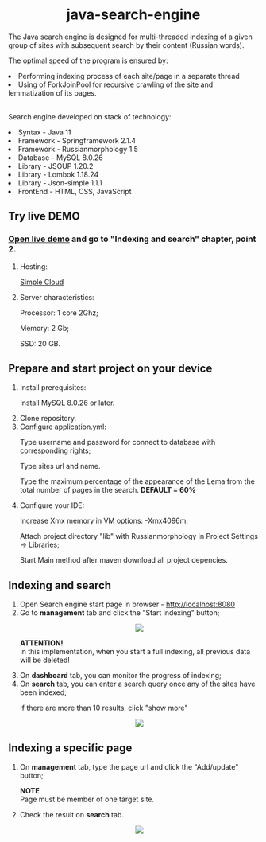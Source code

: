 <h1 align="center">java-search-engine</h1>

<p>The Java search engine is designed for multi-threaded indexing of a given group of sites with subsequent search by their content (Russian words).</p>
<p>The optimal speed of the program is ensured by:</p>
<li>Performing indexing process of each site/page in a separate thread</li> 
<li>Using of ForkJoinPool for recursive crawling of the site and lemmatization of its pages.</li>
<br>
<p>Search engine developed on stack of technology:<p>

<li>Syntax - Java 11</li>
<li>Framework - Springframework 2.1.4</li>
<li>Framework - Russianmorphology 1.5</li>
<li>Database - MySQL 8.0.26</li>
<li>Library - JSOUP 1.20.2</li>
<li>Library - Lombok 1.18.24</li>
<li>Library - Json-simple 1.1.1</li>
<li>FrontEnd - HTML, CSS, JavaScript</li>

<h2 align="left">Try live DEMO</h2>
<h3><a href=http://212.193.49.63:8080>Open live demo</a> and go to "Indexing and search" chapter, point 2.</h3>
<ol>
    <li>Hosting:
    <p><a href=https://simplecloud.ru>Simple Cloud</a></p>
    </li>
    <li>Server characteristics:
    <p>Processor: 1 core 2Ghz;</p>
    <p>Memory: 2 Gb;</p>
    <p>SSD: 20 GB.</b>
    </li>
    </ol>

<h2 align="left">Prepare and start project on your device</h2>
<ol>
<li>Install prerequisites:
<p>Install MySQL 8.0.26 or later.</p>
</li>
<li>Clone repository.</li>
<li>Configure application.yml:
<p>Type username and password for connect to database with corresponding rights;</p>
<p>Type sites url and name.</p>
<p>Type the maximum percentage of the appearance of the Lema from the total number of pages in the search. <b>DEFAULT = 60%</b></p>
</li>
<li>Configure your IDE:
<p>Increase Xmx memory in VM options: -Xmx4096m;</p>
<p>Attach project directory "lib" with Russianmorphology in Project Settings -> Libraries;</p>
<p>Start Main method after maven download all project depencies.</p>
</li>
</ol>

<h2 align="left">Indexing and search</h2>
<ol>
<li>Open Search engine start page in browser - <a href=http://localhost:8080>http://localhost:8080</a>
</li>
<li>Go to <b>management</b> tab and click the "Start indexing" button;
<p align="center">
<img src="https://media.giphy.com/media/BQ1PKKds5zxrc7Gle4/giphy.gif"></p>
<p><b>ATTENTION!</b><br>
In this implementation, when you start a full indexing, all previous data will be deleted!
</p>
</li>
<li>On <b>dashboard</b> tab, you can monitor the progress of indexing;
</li>
<li>On <b>search</b> tab, you can enter a search query once any of the sites have been indexed;
</li>
<p>If there are more than 10 results, click "show more"</p>
<p align="center">
<img src="https://media.giphy.com/media/RPmxRDaOIKcJvyJ4TR/giphy.gif"></p>
</ol>

<h2 align="left">Indexing a specific page</h2>
<ol>
<li>On <b>management</b> tab, type the page url and click the "Add/update" button;
<p><b>NOTE</b><br>
Page must be member of one target site.
</p>
</li>
<li>Check the result on <b>search</b> tab.
<p align="center">
<img src="https://media.giphy.com/media/o0xCsP3HgxTZJUBAg6/giphy.gif"></p>
</li>
</ol>

